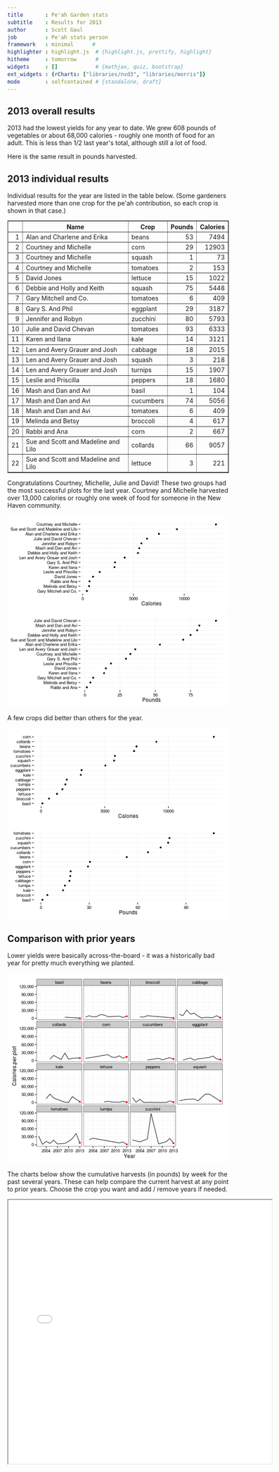 ```yaml
---
title       : Pe'ah Garden stats
subtitle    : Results for 2013
author      : Scott Gaul
job         : Pe'ah stats person
framework   : minimal      # 
highlighter : highlight.js  # {highlight.js, prettify, highlight}
hitheme     : tomorrow      # 
widgets     : []            # {mathjax, quiz, bootstrap}
ext_widgets : {rCharts: ["libraries/nvd3", "libraries/morris"]} 
mode        : selfcontained # {standalone, draft}
---
```


## 2013 overall results

2013 had the lowest yields for any year to date. We grew 608 pounds of vegetables or about 68,000 calories - roughly one month of food for an adult. This is less than 1/2 last year's total, although still a lot of food.






<div id = 'chart1' class = 'rChart nvd3'></div>
<script type='text/javascript'>
 $(document).ready(function(){
      drawchart1()
    });
    function drawchart1(){  
      var opts = {
 "dom": "chart1",
"width":    500,
"height":    300,
"x": "Year",
"y": "Calories",
"type": "lineChart",
"id": "chart1" 
},
        data = [
 {
 "Year": 2002,
"Pounds": 1273.2,
"Calories": 1.144e+05 
},
{
 "Year": 2003,
"Pounds":  778.5,
"Calories":  86921 
},
{
 "Year": 2004,
"Pounds": 1302.2,
"Calories": 1.4018e+05 
},
{
 "Year": 2005,
"Pounds": 1392.5,
"Calories": 1.5155e+05 
},
{
 "Year": 2006,
"Pounds": 1321.2,
"Calories": 1.3438e+05 
},
{
 "Year": 2007,
"Pounds": 1686.2,
"Calories": 1.5306e+05 
},
{
 "Year": 2008,
"Pounds":    898,
"Calories":  90317 
},
{
 "Year": 2009,
"Pounds":   1028,
"Calories": 1.0039e+05 
},
{
 "Year": 2010,
"Pounds": 911.75,
"Calories":  84708 
},
{
 "Year": 2011,
"Pounds":   1269,
"Calories": 1.4731e+05 
},
{
 "Year": 2012,
"Pounds": 1901.2,
"Calories": 1.6451e+05 
},
{
 "Year": 2013,
"Pounds":    608,
"Calories":  67888 
} 
]
  
      var data = d3.nest()
        .key(function(d){
          return opts.group === undefined ? 'main' : d[opts.group]
        })
        .entries(data)
      
      nv.addGraph(function() {
        var chart = nv.models[opts.type]()
          .x(function(d) { return d[opts.x] })
          .y(function(d) { return d[opts.y] })
          .width(opts.width)
          .height(opts.height)
         
        chart
  .forceY([      0, 1.7e+05 ])
          
        chart.xAxis
  .axisLabel("Year")

        
        
        chart.yAxis
  .tickFormat(function(d) {return d3.format(',.0f')(d)})
  .axisLabel("Calories")
      
       d3.select("#" + opts.id)
        .append('svg')
        .datum(data)
        .transition().duration(500)
        .call(chart);

       nv.utils.windowResize(chart.update);
       return chart;
      });
    };
</script>


Here is the same result in pounds harvested. 


<div id = 'chart2' class = 'rChart nvd3'></div>
<script type='text/javascript'>
 $(document).ready(function(){
      drawchart2()
    });
    function drawchart2(){  
      var opts = {
 "dom": "chart2",
"width":    500,
"height":    300,
"x": "Year",
"y": "Pounds",
"type": "lineChart",
"id": "chart2" 
},
        data = [
 {
 "Year": 2002,
"Pounds": 1273.2,
"Calories": 1.144e+05 
},
{
 "Year": 2003,
"Pounds":  778.5,
"Calories":  86921 
},
{
 "Year": 2004,
"Pounds": 1302.2,
"Calories": 1.4018e+05 
},
{
 "Year": 2005,
"Pounds": 1392.5,
"Calories": 1.5155e+05 
},
{
 "Year": 2006,
"Pounds": 1321.2,
"Calories": 1.3438e+05 
},
{
 "Year": 2007,
"Pounds": 1686.2,
"Calories": 1.5306e+05 
},
{
 "Year": 2008,
"Pounds":    898,
"Calories":  90317 
},
{
 "Year": 2009,
"Pounds":   1028,
"Calories": 1.0039e+05 
},
{
 "Year": 2010,
"Pounds": 911.75,
"Calories":  84708 
},
{
 "Year": 2011,
"Pounds":   1269,
"Calories": 1.4731e+05 
},
{
 "Year": 2012,
"Pounds": 1901.2,
"Calories": 1.6451e+05 
},
{
 "Year": 2013,
"Pounds":    608,
"Calories":  67888 
} 
]
  
      var data = d3.nest()
        .key(function(d){
          return opts.group === undefined ? 'main' : d[opts.group]
        })
        .entries(data)
      
      nv.addGraph(function() {
        var chart = nv.models[opts.type]()
          .x(function(d) { return d[opts.x] })
          .y(function(d) { return d[opts.y] })
          .width(opts.width)
          .height(opts.height)
         
        chart
  .forceY([      0,   1700 ])
          
        chart.xAxis
  .axisLabel("Year")

        
        
        chart.yAxis
  .tickFormat(function(d) {return d3.format(',.0f')(d)})
  .axisLabel("Pounds")
      
       d3.select("#" + opts.id)
        .append('svg')
        .datum(data)
        .transition().duration(500)
        .call(chart);

       nv.utils.windowResize(chart.update);
       return chart;
      });
    };
</script>



## 2013 individual results

Individual results for the year are listed in the table below. (Some gardeners harvested more than one crop for the pe'ah contribution, so each crop is shown in that case.)  

<!-- html table generated in R 3.0.2 by xtable 1.7-1 package -->
<!-- Wed Oct  2 21:49:54 2013 -->
<TABLE border=1>
<TR> <TH>  </TH> <TH> Name </TH> <TH> Crop </TH> <TH> Pounds </TH> <TH> Calories </TH>  </TR>
  <TR> <TD align="right"> 1 </TD> <TD> Alan and Charlene and Erika </TD> <TD> beans </TD> <TD align="right"> 53 </TD> <TD align="right"> 7494 </TD> </TR>
  <TR> <TD align="right"> 2 </TD> <TD> Courtney and Michelle </TD> <TD> corn </TD> <TD align="right"> 29 </TD> <TD align="right"> 12903 </TD> </TR>
  <TR> <TD align="right"> 3 </TD> <TD> Courtney and Michelle </TD> <TD> squash </TD> <TD align="right"> 1 </TD> <TD align="right"> 73 </TD> </TR>
  <TR> <TD align="right"> 4 </TD> <TD> Courtney and Michelle </TD> <TD> tomatoes </TD> <TD align="right"> 2 </TD> <TD align="right"> 153 </TD> </TR>
  <TR> <TD align="right"> 5 </TD> <TD> David Jones </TD> <TD> lettuce </TD> <TD align="right"> 15 </TD> <TD align="right"> 1022 </TD> </TR>
  <TR> <TD align="right"> 6 </TD> <TD> Debbie and Holly and Keith </TD> <TD> squash </TD> <TD align="right"> 75 </TD> <TD align="right"> 5448 </TD> </TR>
  <TR> <TD align="right"> 7 </TD> <TD> Gary Mitchell and Co. </TD> <TD> tomatoes </TD> <TD align="right"> 6 </TD> <TD align="right"> 409 </TD> </TR>
  <TR> <TD align="right"> 8 </TD> <TD> Gary S. And Phil </TD> <TD> eggplant </TD> <TD align="right"> 29 </TD> <TD align="right"> 3187 </TD> </TR>
  <TR> <TD align="right"> 9 </TD> <TD> Jennifer and Robyn </TD> <TD> zucchini </TD> <TD align="right"> 80 </TD> <TD align="right"> 5793 </TD> </TR>
  <TR> <TD align="right"> 10 </TD> <TD> Julie and David Chevan </TD> <TD> tomatoes </TD> <TD align="right"> 93 </TD> <TD align="right"> 6333 </TD> </TR>
  <TR> <TD align="right"> 11 </TD> <TD> Karen and Ilana </TD> <TD> kale </TD> <TD align="right"> 14 </TD> <TD align="right"> 3121 </TD> </TR>
  <TR> <TD align="right"> 12 </TD> <TD> Len and Avery Grauer and Josh </TD> <TD> cabbage </TD> <TD align="right"> 18 </TD> <TD align="right"> 2015 </TD> </TR>
  <TR> <TD align="right"> 13 </TD> <TD> Len and Avery Grauer and Josh </TD> <TD> squash </TD> <TD align="right"> 3 </TD> <TD align="right"> 218 </TD> </TR>
  <TR> <TD align="right"> 14 </TD> <TD> Len and Avery Grauer and Josh </TD> <TD> turnips </TD> <TD align="right"> 15 </TD> <TD align="right"> 1907 </TD> </TR>
  <TR> <TD align="right"> 15 </TD> <TD> Leslie and Priscilla </TD> <TD> peppers </TD> <TD align="right"> 18 </TD> <TD align="right"> 1680 </TD> </TR>
  <TR> <TD align="right"> 16 </TD> <TD> Mash and Dan and Avi </TD> <TD> basil </TD> <TD align="right"> 1 </TD> <TD align="right"> 104 </TD> </TR>
  <TR> <TD align="right"> 17 </TD> <TD> Mash and Dan and Avi </TD> <TD> cucumbers </TD> <TD align="right"> 74 </TD> <TD align="right"> 5056 </TD> </TR>
  <TR> <TD align="right"> 18 </TD> <TD> Mash and Dan and Avi </TD> <TD> tomatoes </TD> <TD align="right"> 6 </TD> <TD align="right"> 409 </TD> </TR>
  <TR> <TD align="right"> 19 </TD> <TD> Melinda and Betsy </TD> <TD> broccoli </TD> <TD align="right"> 4 </TD> <TD align="right"> 617 </TD> </TR>
  <TR> <TD align="right"> 20 </TD> <TD> Rabbi and Ana </TD> <TD> corn </TD> <TD align="right"> 2 </TD> <TD align="right"> 667 </TD> </TR>
  <TR> <TD align="right"> 21 </TD> <TD> Sue and Scott and Madeline and Lilo </TD> <TD> collards </TD> <TD align="right"> 66 </TD> <TD align="right"> 9057 </TD> </TR>
  <TR> <TD align="right"> 22 </TD> <TD> Sue and Scott and Madeline and Lilo </TD> <TD> lettuce </TD> <TD align="right"> 3 </TD> <TD align="right"> 221 </TD> </TR>
   </TABLE>


Congratulations Courtney, Michelle, Julie and David! These two groups had the most successful plots for the last year. Courtney and Michelle harvested over 13,000 calories or roughly one week of food for someone in the New Haven community. 

![plot of chunk unnamed-chunk-2](assets/fig/unnamed-chunk-21.png) ![plot of chunk unnamed-chunk-2](assets/fig/unnamed-chunk-22.png) 


A few crops did better than others for the year. 

![plot of chunk unnamed-chunk-3](assets/fig/unnamed-chunk-31.png) ![plot of chunk unnamed-chunk-3](assets/fig/unnamed-chunk-32.png) 


## Comparison with prior years

Lower yields were basically across-the-board - it was a historically bad year for pretty much everything we planted. 

![plot of chunk unnamed-chunk-4](assets/fig/unnamed-chunk-4.png) 


The charts below show the cumulative harvests (in pounds) by week for the past several years. These can help compare the current harvest at any point to prior years. Choose the crop you want and add / remove years if needed. 

<style>
iframe{
  height:600px;
  width:600px;
  margin:auto auto;
}
</style>
<iframe src=assets/fig/chart3.html seamless></iframe>





